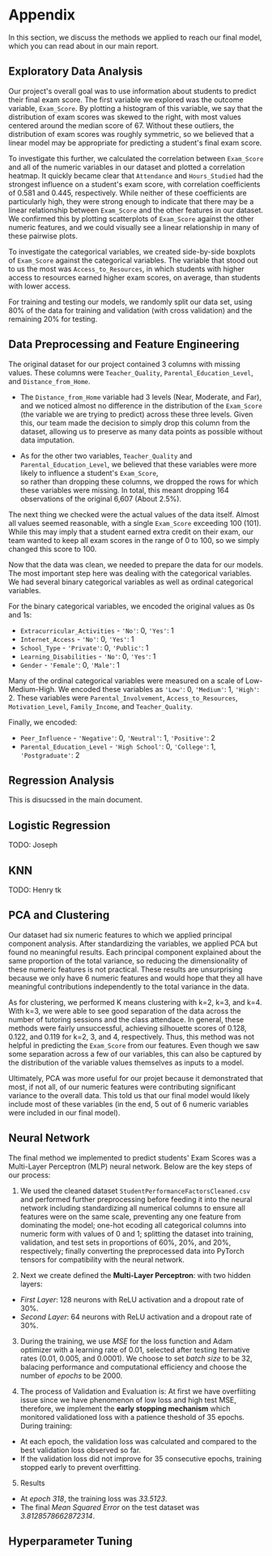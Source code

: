 # Appendix

In this section, we discuss the methods we applied to reach our final model, which you can read about in our main report.

## Exploratory Data Analysis

Our project's overall goal was to use information about students to predict their final exam score.
The first variable we explored was the outcome variable, `Exam_Score`. 
By plotting a histogram of this variable, we say that the distribution of exam scores was skewed to the right, with most values centered around the median score of 67.
Without these outliers, the distribution of exam scores was roughly symmetric, so we believed that a linear model may be appropriate for predicting a student's final exam score.

To investigate this further, we calculated the correlation between `Exam_Score` and all of the numeric variables in our dataset and plotted a correlation heatmap.
It quickly became clear that `Attendance` and `Hours_Studied` had the strongest influence on a student's exam score, with correlation coefficients of 0.581 and 0.445, respectively.
While neither of these coefficients are particularly high, they were strong enough to indicate that there may be a linear relationship between `Exam_Score` and the other features in our dataset.
We confirmed this by plotting scatterplots of `Exam_Score` against the other numeric features, and we could visually see a linear relationship in many of these pairwise plots.

To investigate the categorical variables, we created side-by-side boxplots of `Exam_Score` against the categorical variables.
The variable that stood out to us the most was `Access_to_Resources`, in which students with higher access to resources earned higher exam scores, on average, than students with lower access.

For training and testing our models, we randomly split our data set, using 80% of the data for training and validation (with cross validation) and the remaining 20% for testing.

## Data Preprocessing and Feature Engineering

The original dataset for our project contained 3 columns with missing values. These columns were `Teacher_Quality`, `Parental_Education_Level`, and `Distance_from_Home`.

* The `Distance_from_Home` variable had 3 levels (Near, Moderate, and Far), and we noticed almost no difference in the distribution of the `Exam_Score` (the variable we are trying to predict)
across these three levels. Given this, our team made the decision to simply drop this column from the dataset, allowing us to preserve as many data points as possible without data imputation.

* As for the other two variables, `Teacher_Quality` and `Parental_Education_Level`, we believed that these variables were more likely to influence a student's `Exam_Score`,  	
so rather than dropping these columns, we dropped the rows for which these variables were missing. In total, this meant dropping 164 observations of the original 6,607 (About 2.5%).

The next thing we checked were the actual values of the data itself. Almost all values seemed reasonable, with a single `Exam_Score` exceeding 100 (101).
While this may imply that a student earned extra credit on their exam, our team wanted to keep all exam scores in the range of 0 to 100, so we simply changed this score to 100.

Now that the data was clean, we needed to prepare the data for our models. The most important step here was dealing with the categorical variables. We had several binary categorical variables as well as ordinal categorical variables.

For the binary categorical variables, we encoded the original values as 0s and 1s:

* `Extracurricular_Activities` - `'No'`: 0, `'Yes'`: 1
* `Internet_Access` - `'No'`: 0, `'Yes'`: 1
* `School_Type` - `'Private'`: 0, `'Public'`: 1
* `Learning_Disabilities` - `'No'`: 0, `'Yes'`: 1
* `Gender` - `'Female'`: 0, `'Male'`: 1

Many of the ordinal categorical variables were measured on a scale of Low-Medium-High. We encoded these variables as `'Low'`: 0, `'Medium'`: 1, `'High'`: 2.
These variables were `Parental_Involvement`, `Access_to_Resources`, `Motivation_Level`, `Family_Income`, and `Teacher_Quality`.

Finally, we encoded:

* `Peer_Influence` - `'Negative'`: 0, `'Neutral'`: 1, `'Positive'`: 2
* `Parental_Education_Level` - `'High School'`: 0, `'College'`: 1, `'Postgraduate'`: 2

## Regression Analysis

This is disucssed in the main document.

## Logistic Regression

TODO: Joseph

## KNN

TODO: Henry tk

## PCA and Clustering

Our dataset had six numeric features to which we applied principal component analysis.
After standardizing the variables, we applied PCA but found no meaningful results.
Each principal component explained about the same proportion of the total variance, so reducing the dimensionality of these numeric features is not practical.
These results are unsurprising because we only have 6 numeric features and would hope that they all have meaningful contributions independently to the total variance in the data.

As for clustering, we performed K means clustering with k=2, k=3, and k=4.
With k=3, we were able to see good separation of the data across the number of tutoring sessions and the class attendace.
In general, these methods were fairly unsuccessful, achieving silhouette scores of 0.128, 0.122, and 0.119 for k=2, 3, and 4, respectively.
Thus, this method was not helpful in predicting the `Exam_Score` from our features.
Even though we saw some separation across a few of our variables, this can also be captured by the distribution of the variable values themselves as inputs to a model.

Ultimately, PCA was more useful for our projet because it demonstrated that most, if not all, of our numeric features were contributing significant variance to the overall data.
This told us that our final model would likely include most of these variables (in the end, 5 out of 6 numeric variables were included in our final model).

## Neural Network

The final method we implemented to predict students' Exam Scores was a Multi-Layer Perceptron (MLP) neural network. Below are the key steps of our process:

1. We used the cleaned dataset `StudentPerformanceFactorsCleaned.csv` and performed further preprocessing before feeding it into the neural network including standardizing all numerical columns to ensure all features were on the same scale, preventing any one feature from dominating the model; one-hot ecoding all categorical columns into numeric form with values of 0 and 1; splitting the dataset into training, validation, and test sets in proportions of 60%, 20%, and 20%, respectively; finally converting the preprocessed data into PyTorch tensors for compatibility with the neural network.

2. Next we create defined the **Multi-Layer Perceptron**: with two hidden layers:
  * *First Layer*: 128 neurons with ReLU activation and a dropout rate of 30%.
  * *Second Layer*: 64 neurons with ReLU activation and a dropout rate of 30%.

3. During the training, we use *MSE* for the loss function and Adam optimizer with a learning rate of 0.01, selected after testing lternative rates (0.01, 0.005, and 0.0001). We choose to set *batch size* to be 32, balacing performance and computational efficiency and choose the number of *epochs* to be 2000.

4. The process of Validation and Evaluation is:
At first we have overfiiting issue since we have phenomenon of low loss and high test MSE, therefore, we implement the **early stopping mechanism** which monitored validationed loss with a patience theshold of 35 epochs. 
During training:
- At each epoch, the validation loss was calculated and compared to the best validation loss observed so far.
- If the validation loss did not improve for 35 consecutive epochs, training stopped early to prevent overfitting.

5. Results
- At *epoch 318*, the training loss was *33.5123*.
- The final *Mean Squared Error* on the test dataset was *3.8128578662872314*.



## Hyperparameter Tuning

